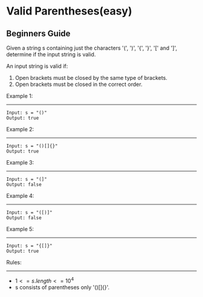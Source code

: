# Valid Parentheses(easy)

## Beginners Guide

Given a string s containing just the characters '(', ')', '{', '}', '[' and ']', determine if the input string is valid.

An input string is valid if:

1. Open brackets must be closed by the same type of brackets.
2. Open brackets must be closed in the correct order.

Example 1:

---

```go=
Input: s = "()"
Output: true
```

Example 2:

---

```go=
Input: s = "()[]{}"
Output: true
```

Example 3:

---

```go=
Input: s = "(]"
Output: false
```

Example 4:

---

```go=
Input: s = "([)]"
Output: false
```

Example 5:

---

```go=
Input: s = "{[]}"
Output: true
```

Rules:

---

* $1 <= s.length <= 10^4$
* s consists of parentheses only '()[]{}'.
